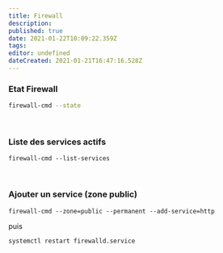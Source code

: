 ```yaml
---
title: Firewall
description: 
published: true
date: 2021-01-22T10:09:22.359Z
tags: 
editor: undefined
dateCreated: 2021-01-21T16:47:16.528Z
---
```


### Etat Firewall
```bash
firewall-cmd --state
```
&nbsp;

### Liste des services actifs
```
firewall-cmd --list-services
```

&nbsp;

### Ajouter un service (zone public)
```
firewall-cmd --zone=public --permanent --add-service=http
```
puis
```
systemctl restart firewalld.service
```

